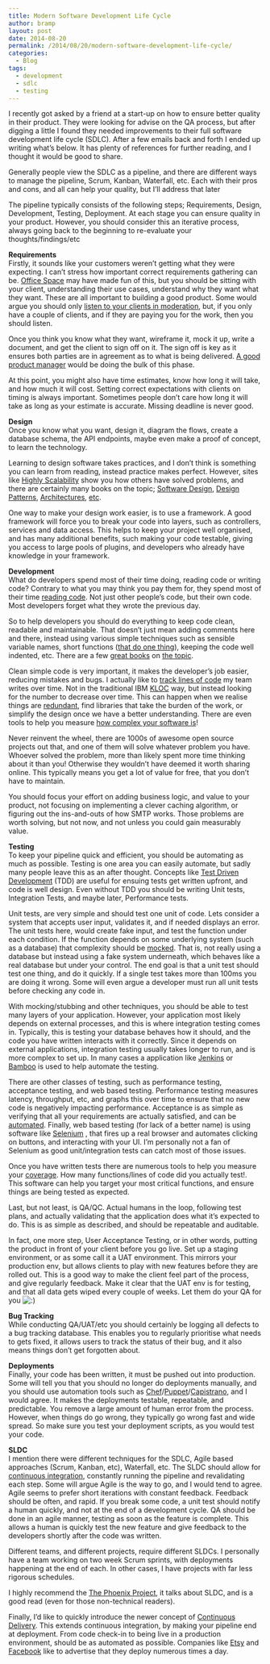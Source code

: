 ```yaml
---
title: Modern Software Development Life Cycle
author: bramp
layout: post
date: 2014-08-20
permalink: /2014/08/20/modern-software-development-life-cycle/
categories:
  - Blog
tags:
  - development
  - sdlc
  - testing
---
```

I recently got asked by a friend at a start-up on how to ensure better quality in their product. They were looking for advise on the QA process, but after digging a little I found they needed improvements to their full software development life cycle (SDLC). After a few emails back and forth I ended up writing what&#8217;s below. It has plenty of references for further reading, and I thought it would be good to share.

Generally people view the SDLC as a pipeline, and there are different ways to manage the pipeline, Scrum, Kanban, Waterfall, etc. Each with their pros and cons, and all can help your quality, but I’ll address that later

The pipeline typically consists of the following steps; Requirements, Design, Development, Testing, Deployment. At each stage you can ensure quality in your product. However, you should consider this an iterative process, always going back to the beginning to re-evaluate your thoughts/findings/etc

**Requirements**  
Firstly, it sounds like your customers weren&#8217;t getting what they were expecting. I can’t stress how important correct requirements gathering can be. [Office Space][1] may have made fun of this, but you should be sitting with your client, understanding their use cases, understand why they want what they want. These are all important to building a good product. Some would argue you should only [listen to your clients in moderation][2], but, if you only have a couple of clients, and if they are paying you for the work, then you should listen. 

Once you think you know what they want, wireframe it, mock it up, write a document, and get the client to sign off on it. The sign off is key as it ensures both parties are in agreement as to what is being delivered. [A good product manager][3] would be doing the bulk of this phase.

At this point, you might also have time estimates, know how long it will take, and how much it will cost. Setting correct expectations with clients on timing is always important. Sometimes people don’t care how long it will take as long as your estimate is accurate. Missing deadline is never good.

**Design**  
Once you know what you want, design it, diagram the flows, create a database schema, the API endpoints, maybe even make a proof of concept, to learn the technology.

Learning to design software takes practices, and I don’t think is something you can learn from reading, instead practice makes perfect. However, sites like [Highly Scalability][4] show you how others have solved problems, and there are certainly many books on the topic; [Software Design][5], [Design Patterns][6], [Architectures][7], [etc][8].

One way to make your design work easier, is to use a framework. A good framework will force you to break your code into layers, such as controllers, services and data access. This helps to keep your project well organised, and has many additional benefits, such making your code testable, giving you access to large pools of plugins, and developers who already have knowledge in your framework.

**Development**  
What do developers spend most of their time doing, reading code or writing code? Contrary to what you may think you pay them for, they spend most of their time [reading code][9]. Not just other people&#8217;s code, but their own code. Most developers forget what they wrote the previous day.

So to help developers you should do everything to keep code clean, readable and maintainable. That doesn&#8217;t just mean adding comments here and there, instead using various simple techniques such as sensible variable names, short functions ([that do one thing][10]), keeping the code well indented, etc. There are a few [great books][11] on [the topic][12].

Clean simple code is very important, it makes the developer&#8217;s job easier, reducing mistakes and bugs. I actually like to [track lines of code][13] my team writes over time. Not in the traditional IBM [KLOC][14] way, but instead looking for the number to decrease over time. This can happen when we realise things are [redundant][15], find libraries that take the burden of the work, or simplify the design once we have a better understanding. There are even tools to help you measure [how complex your software is][16]!

Never reinvent the wheel, there are 1000s of awesome open source projects out that, and one of them will solve whatever problem you have. Whoever solved the problem, more than likely spent more time thinking about it than you! Otherwise they wouldn&#8217;t have deemed it worth sharing online. This typically means you get a lot of value for free, that you don&#8217;t have to maintain.

You should focus your effort on adding business logic, and value to your product, not focusing on implementing a clever caching algorithm, or figuring out the ins-and-outs of how SMTP works. Those problems are worth solving, but not now, and not unless you could gain measurably value.

**Testing**  
To keep your pipeline quick and efficient, you should be automating as much as possible. Testing is one area you can easily automate, but sadly many people leave this as an after thought. Concepts like [Test Driven Development][17] (TDD) are useful for ensuing tests get written upfront, and code is well design. Even without TDD you should be writing Unit tests, Integration Tests, and maybe later, Performance tests.

Unit tests, are very simple and should test one unit of code. Lets consider a system that accepts user input, validates it, and if needed displays an error. The unit tests here, would create fake input, and test the function under each condition. If the function depends on some underlying system (such as a database) that complexity should be [mocked][18]. That is, not really using a database but instead using a fake system underneath, which behaves like a real database but under your control. The end goal is that a unit test should test one thing, and do it quickly. If a single test takes more than 100ms you are doing it wrong. Some will even argue a developer must run all unit tests before checking any code in.

With mocking/stubbing and other techniques, you should be able to test many layers of your application. However, your application most likely depends on external processes, and this is where integration testing comes in. Typically, this is testing your database behaves how it should, and the code you have written interacts with it correctly. Since it depends on external applications, integration testing usually takes longer to run, and is more complex to set up. In many cases a application like [Jenkins][19] or [Bamboo][20] is used to help automate the testing.

There are other classes of testing, such as performance testing, acceptance testing, and web based testing. Performance testing measures latency, throughput, etc, and graphs this over time to ensure that no new code is negatively impacting performance. Acceptance is as simple as verifying that all your requirements are actually satisfied, and can be [automated][21]. Finally, web based testing (for lack of a better name) is using software like [Selenium][22] , that fires up a real browser and automates clicking on buttons, and interacting with your UI. I’m personally not a fan of Selenium as good unit/integration tests can catch most of those issues.

Once you have written tests there are numerous tools to help you measure your [coverage][23]. How many functions/lines of code did you actually test!. This software can help you target your most critical functions, and ensure things are being tested as expected.

Last, but not least, is QA/QC. Actual humans in the loop, following test plans, and actually validating that the application does what it’s expected to do. This is as simple as described, and should be repeatable and auditable.

In fact, one more step, User Acceptance Testing, or in other words, putting the product in front of your client before you go live. Set up a staging environment, or as some call it a UAT environment. This mirrors your production env, but allows clients to play with new features before they are rolled out. This is a good way to make the client feel part of the process, and give regularly feedback. Make it clear that the UAT env is for testing, and that all data gets wiped every couple of weeks. Let them do your QA for you <img src="http://bramp.net/blog/wp-includes/images/smilies/icon_smile.gif" alt=":)" class="wp-smiley" /> 

**Bug Tracking**  
While conducting QA/UAT/etc you should certainly be logging all defects to a bug tracking database. This enables you to regularly prioritise what needs to gets fixed, it allows users to track the status of their bug, and it also means things don’t get forgotten about.

**Deployments**  
Finally, your code has been written, it must be pushed out into production. Some will tell you that you should no longer do deployments manually, and you should use automation tools such as [Chef][24]/[Puppet][25]/[Capistrano][26], and I would agree. It makes the deployments testable, repeatable, and predictable. You remove a large amount of human error from the process. However, when things do go wrong, they typically go wrong fast and wide spread. So make sure you test your deployment scripts, as you would test your code.

**SLDC**  
I mention there were different techniques for the SDLC, Agile based approaches (Scrum, Kanban, etc), Waterfall, etc. The SLDC should allow for [continuous integration][27], constantly running the pipeline and revalidating each step. Some will argue Agile is the way to go, and I would tend to agree. Agile seems to prefer short iterations with constant feedback. Feedback should be often, and rapid. If you break some code, a unit test should notify a human quickly, and not at the end of a development cycle. QA should be done in an agile manner, testing as soon as the feature is complete. This allows a human is quickly test the new feature and give feedback to the developers shortly after the code was written.

Different teams, and different projects, require different SLDCs. I personally have a team working on two week Scrum sprints, with deployments happening at the end of each. In other cases, I have projects with far less rigorous schedules.

I highly recommend the [The Phoenix Project][28], it talks about SLDC, and is a good read (even for those non-technical readers).

Finally, I’d like to quickly introduce the newer concept of [Continuous Delivery][29]. This extends continuous integration, by making your pipeline end at deployment. From code check-in to being live in a production environment, should be as automated as possible. Companies like [Etsy][30] and [Facebook][31] like to advertise that they deploy numerous times a day.

 [1]: http://www.imdb.com/title/tt0151804/
 [2]: http://theleanstartup.com/
 [3]: https://www.kennethnorton.com/essays/leading-cross-functional-teams.html
 [4]: http://highscalability.com/
 [5]: http://www.amazon.com/gp/product/0596007124/ref=as_li_qf_sp_asin_il_tl?ie=UTF8&camp=1789&creative=9325&creativeASIN=0596007124&linkCode=as2&tag=brampnet-20&linkId=I3KLFHLMXOGO4ZDN
 [6]: http://www.amazon.com/gp/product/0201633612/ref=as_li_qf_sp_asin_il_tl?ie=UTF8&camp=1789&creative=9325&creativeASIN=0201633612&linkCode=as2&tag=brampnet-20&linkId=ODUHCI2LZNSVYXTT
 [7]: http://www.amazon.com/gp/product/0321127420/ref=as_li_qf_sp_asin_il_tl?ie=UTF8&camp=1789&creative=9325&creativeASIN=0321127420&linkCode=as2&tag=brampnet-20&linkId=5UIJ57SD2XFINFEC
 [8]: http://aosabook.org/
 [9]: http://blog.codinghorror.com/when-understanding-means-rewriting/
 [10]: http://butunclebob.com/ArticleS.UncleBob.SrpInRuby
 [11]: http://www.amazon.com/gp/product/0137081073/ref=as_li_qf_sp_asin_il_tl?ie=UTF8&camp=1789&creative=9325&creativeASIN=0137081073&linkCode=as2&tag=brampnet-20&linkId=4QYVI3KDZFAGECFF
 [12]: http://www.amazon.com/gp/product/0321751043/ref=as_li_qf_sp_asin_il_tl?ie=UTF8&camp=1789&creative=9325&creativeASIN=0321751043&linkCode=as2&tag=brampnet-20&linkId=32Z4Y2F36B6WWXIH
 [13]: http://www.sonarqube.org/
 [14]: https://en.wikipedia.org/wiki/Source_lines_of_code
 [15]: https://en.wikipedia.org/wiki/Don't_repeat_yourself
 [16]: https://stackoverflow.com/questions/125898/tool-for-calculating-cyclomatic-complexity
 [17]: http://www.agiledata.org/essays/tdd.html
 [18]: https://stackoverflow.com/questions/2665812/what-is-mocking
 [19]: http://jenkins-ci.org/
 [20]: https://www.atlassian.com/software/bamboo
 [21]: http://www.fitnesse.org/
 [22]: http://docs.seleniumhq.org/
 [23]: https://en.wikipedia.org/wiki/Code_coverage
 [24]: http://www.getchef.com/chef/
 [25]: http://puppetlabs.com/
 [26]: http://capistranorb.com/
 [27]: http://www.amazon.com/gp/product/0321336380/ref=as_li_qf_sp_asin_il_tl?ie=UTF8&camp=1789&creative=9325&creativeASIN=0321336380&linkCode=as2&tag=brampnet-20&linkId=IMYQST6ZM7V6733U
 [28]: http://www.amazon.com/gp/product/0988262592/ref=as_li_qf_sp_asin_il_tl?ie=UTF8&camp=1789&creative=9325&creativeASIN=0988262592&linkCode=as2&tag=brampnet-20&linkId=36PJQM4IDQIMEWXH
 [29]: http://www.amazon.com/gp/product/0321601912/ref=as_li_qf_sp_asin_il_tl?ie=UTF8&camp=1789&creative=9325&creativeASIN=0321601912&linkCode=as2&tag=brampnet-20&linkId=VBPKIQYH5SL4PKCD
 [30]: http://www.slideshare.net/mikebrittain/principles-and-practices-in-continuous-deployment-at-etsy
 [31]: http://www.forbes.com/sites/quora/2013/08/12/how-do-facebook-and-google-manage-software-releases-without-causing-major-problems/